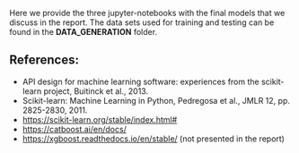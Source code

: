 Here we provide the three jupyter-notebooks with the final models that we discuss in the report.
The data sets used for training and testing can be found in the **DATA_GENERATION** folder.
## References:
- API design for machine learning software: experiences from the scikit-learn project, Buitinck et al., 2013.
- Scikit-learn: Machine Learning in Python, Pedregosa et al., JMLR 12, pp. 2825-2830, 2011.
- https://scikit-learn.org/stable/index.html#
- https://catboost.ai/en/docs/
- https://xgboost.readthedocs.io/en/stable/ (not presented in the report)
